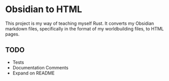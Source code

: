 # Obsidian to HTML
This project is my way of teaching myself Rust. It converts my Obsidian markdown files, specifically in the format of my worldbuilding files, to HTML pages.

## TODO
- Tests
- Documentation Comments
- Expand on README
